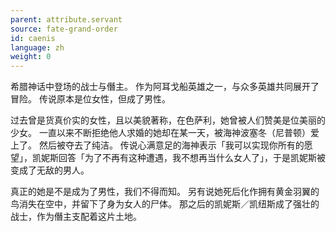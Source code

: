 ```yaml
---
parent: attribute.servant
source: fate-grand-order
id: caenis
language: zh
weight: 0
---
```


希腊神话中登场的战士与僭主。
作为阿耳戈船英雄之一，与众多英雄共同展开了冒险。
传说原本是位女性，但成了男性。

过去曾是货真价实的女性，且以美貌著称，在色萨利，她曾被人们赞美是位美丽的少女。
一直以来不断拒绝他人求婚的她却在某一天，被海神波塞冬（尼普顿）爱上了。
然后被夺去了纯洁。
传说心满意足的海神表示「我可以实现你所有的愿望」，凯妮斯回答「为了不再有这种遭遇，我不想再当什么女人了」，于是凯妮斯被变成了无敌的男人。

真正的她是不是成为了男性，我们不得而知。
另有说她死后化作拥有黄金羽翼的鸟消失在空中，并留下了身为女人的尸体。
那之后的凯妮斯／凯纽斯成了强壮的战士，作为僭主支配着这片土地。
